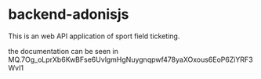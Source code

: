 # backend-adonisjs

This is an web API application of sport field ticketing.

the documentation can be seen in MQ.7Og_oLprXb6KwBFse6UvlgmHgNuygnqpwf478yaXOxous6EoP6ZiYRF3WvI1
